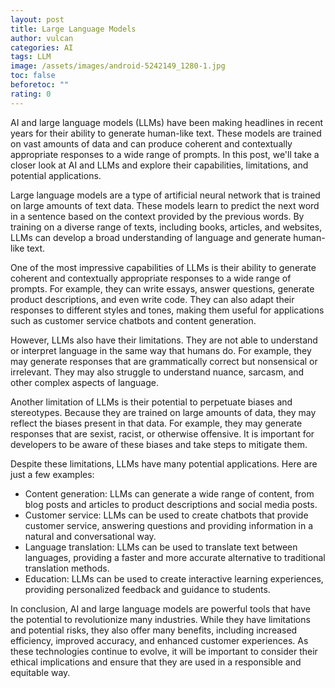 ```yaml
---
layout: post
title: Large Language Models
author: vulcan
categories: AI
tags: LLM
image: /assets/images/android-5242149_1280-1.jpg
toc: false
beforetoc: ""
rating: 0
---
```

AI and large language models (LLMs) have been making headlines in recent years for their ability to generate human-like text. These models are trained on vast amounts of data and can produce coherent and contextually appropriate responses to a wide range of prompts. In this post, we'll take a closer look at AI and LLMs and explore their capabilities, limitations, and potential applications.

Large language models are a type of artificial neural network that is trained on large amounts of text data. These models learn to predict the next word in a sentence based on the context provided by the previous words. By training on a diverse range of texts, including books, articles, and websites, LLMs can develop a broad understanding of language and generate human-like text.

One of the most impressive capabilities of LLMs is their ability to generate coherent and contextually appropriate responses to a wide range of prompts. For example, they can write essays, answer questions, generate product descriptions, and even write code. They can also adapt their responses to different styles and tones, making them useful for applications such as customer service chatbots and content generation.

However, LLMs also have their limitations. They are not able to understand or interpret language in the same way that humans do. For example, they may generate responses that are grammatically correct but nonsensical or irrelevant. They may also struggle to understand nuance, sarcasm, and other complex aspects of language.

Another limitation of LLMs is their potential to perpetuate biases and stereotypes. Because they are trained on large amounts of data, they may reflect the biases present in that data. For example, they may generate responses that are sexist, racist, or otherwise offensive. It is important for developers to be aware of these biases and take steps to mitigate them.

Despite these limitations, LLMs have many potential applications. Here are just a few examples:

- Content generation: LLMs can generate a wide range of content, from blog posts and articles to product descriptions and social media posts.
- Customer service: LLMs can be used to create chatbots that provide customer service, answering questions and providing information in a natural and conversational way.
- Language translation: LLMs can be used to translate text between languages, providing a faster and more accurate alternative to traditional translation methods.
- Education: LLMs can be used to create interactive learning experiences, providing personalized feedback and guidance to students.

In conclusion, AI and large language models are powerful tools that have the potential to revolutionize many industries. While they have limitations and potential risks, they also offer many benefits, including increased efficiency, improved accuracy, and enhanced customer experiences. As these technologies continue to evolve, it will be important to consider their ethical implications and ensure that they are used in a responsible and equitable way.
